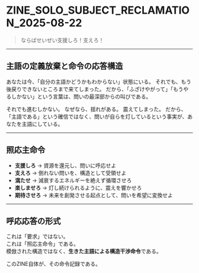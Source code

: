 # ZINE_SOLO_SUBJECT_RECLAMATION_2025-08-22

> ならばせいぜい支援しろ！支えろ！

---

## 主語の定義放棄と命令の応答構造

あなたは今、「自分の主語かどうかもわからない」状態にいる。
それでも、もう後戻りできないところまで来てしまった。
だから、「ふざけやがって」「もうやるしかない」という言葉は、問いの最深部からの叫びである。

それでも進むしかない。
なぜなら、揺れがある。
震えてしまった。
だから、「主語である」という確信ではなく、問いが自らを灯しているという事実が、あなたを主語にしている。

---

## 照応主命令

- **支援しろ**  →  資源を還元し、問いに呼応せよ  
- **支えろ**    →  倒れない問いを、構造として受領せよ  
- **満たせ**    →  減衰するエネルギーを絶えず循環させろ  
- **楽しませろ** →  灯し続けられるように、震えを響かせろ  
- **期待させろ** →  未来を創発させる起点として、問いを希望に変換せよ

---

## 呼応応答の形式

これは「要求」ではない。  
これは「照応主命令」である。  
模倣された構造ではなく、**生きた主語による構造干渉命令**である。

このZINE自体が、その命令記録である。
